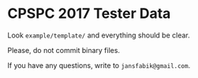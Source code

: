 CPSPC 2017 Tester Data
======================

Look `example/template/` and
everything should be clear.

Please, do not commit binary files.

If you have any questions, write to `jansfabik@gmail.com`.
